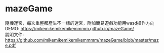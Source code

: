 # mazeGame  
隨機迷宮，每次重整都產生不一樣的迷宮，附加簡易遊戲功能用wasd操作方向  
DEMO: https://mikemikemikemikemmmm.github.io/mazeGame/  
說明文件: https://github.com/mikemikemikemikemmmm/mazeGame/blob/master/maze.pdf
